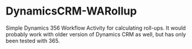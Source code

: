 # DynamicsCRM-WARollup
Simple Dynamics 356 Workflow Activity for calculating roll-ups. It would probably work with older version of Dynamics CRM as well,
but has only been tested with 365.